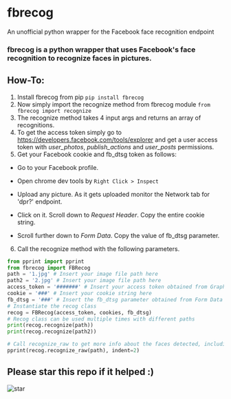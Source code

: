 # fbrecog
An unofficial python wrapper for the Facebook face recognition endpoint
### fbrecog is a python wrapper that uses Facebook's face recognition to recognize faces in pictures. 
## How-To:

1. Install fbrecog from pip 
`pip install fbrecog`
2. Now simply import the recognize method from fbrecog module
`from fbrecog import recognize`
3. The recognize method takes 4 input args and returns an array of recognitions.
4. To get the access token simply go to https://developers.facebook.com/tools/explorer and get a user access token with *user_photos*, *publish_actions* and *user_posts* permissions.
5. Get your Facebook cookie and fb_dtsg token as follows:

  * Go to your Facebook profile.

 * Open chrome dev tools by `Right Click > Inspect`

 * Upload any picture. As it gets uploaded monitor the Network tab for 'dpr?' endpoint.

 * Click on it. Scroll down to *Request Header*. Copy the entire cookie string.

 * Scroll further down to *Form Data*. Copy the value of fb_dtsg parameter.

6. Call the recognize method with the following parameters.

```python
from pprint import pprint
from fbrecog import FBRecog
path = '1.jpg' # Insert your image file path here
path2 = '2.jpg' # Insert your image file path here
access_token = '#######' # Insert your access token obtained from Graph API explorer here
cookie = '###' # Insert your cookie string here
fb_dtsg = '###' # Insert the fb_dtsg parameter obtained from Form Data here.
# Instantiate the recog class
recog = FBRecog(access_token, cookies, fb_dtsg)
# Recog class can be used multiple times with different paths
print(recog.recognize(path))
print(recog.recognize(path2))

# Call recognize_raw to get more info about the faces detected, including their positions
pprint(recog.recognize_raw(path), indent=2)

```
## Please star this repo if it helped :)

![star](http://i.imgur.com/Uhx7FOA.png)
